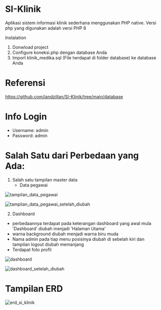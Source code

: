 # SI-Klinik
Aplikasi sistem informasi klinik sederhana menggunakan PHP native. Versi php yang digunakan adalah versi PHP 8 

Instalation
1. Donwload project
2. Configure koneksi.php dengan database Anda
3. Import klinik_medika.sql (File twrdapat di folder database) ke database Anda

# Referensi
https://github.com/iandzillan/SI-Klinik/tree/main/database

# Info Login
- Username: admin
- Password: admin

# Salah Satu dari Perbedaan yang Ada:
1. Salah satu tampilan master data
   - Data pegawai
     
![tampilan_data_pegawai](https://github.com/afifatulilmiah/github.com-AfifatulIlmiah-PengkodeanDanPemrograman-Sistem-Informasi-Klinik/assets/167254836/303c16ea-9d2e-4edd-b2a9-3fc67712a6dd)

![tampilan_data_pegawai_setelah_diubah](https://github.com/afifatulilmiah/github.com-AfifatulIlmiah-PengkodeanDanPemrograman-Sistem-Informasi-Klinik/assets/167254836/351f2443-4a52-419a-bed0-fedaa026e1b4)

   
2. Dashboard
- perbedaannya terdapat pada keterangan dashboard yang awal mula 'Dashboard' diubah menjadi 'Halaman Utama'
- warna background diubah menjadi warna biru muda
- Nama admin pada tiap menu posisinya diubah di sebelah kiri dan tampilan logout diubah memanjang
- Terdapat foto profil
  
![dashboard](https://github.com/afifatulilmiah/github.com-AfifatulIlmiah-PengkodeanDanPemrograman-Sistem-Informasi-Klinik/assets/167254836/527751bf-dd11-4ebe-8e70-60f20f3e5aff)

![dashboard_setelah_diubah](https://github.com/afifatulilmiah/github.com-AfifatulIlmiah-PengkodeanDanPemrograman-Sistem-Informasi-Klinik/assets/167254836/971ad98f-c482-4ad9-893b-442698ef3b81)



# Tampilan ERD
![erd_si_klinik](https://github.com/afifatulilmiah/github.com-AfifatulIlmiah-PengkodeanDanPemrograman-Sistem-Informasi-Klinik/assets/167254836/45760690-a241-45f8-b819-bae1840e42ab)


